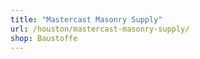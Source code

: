```yaml
---
title: "Mastercast Masonry Supply"
url: /houston/mastercast-masonry-supply/
shop: Baustoffe
---
```

